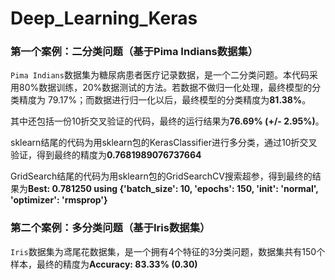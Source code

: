 # Deep_Learning_Keras
### 第一个案例：二分类问题（基于Pima Indians数据集）
`Pima Indians`数据集为糖尿病患者医疗记录数据，是一个二分类问题。本代码采用80%数据训练，20%数据测试的方法。若数据不做归一化处理，最终模型的分类精度为 79.17%；而数据进行归一化以后，最终模型的分类精度为**81.38%**。

其中还包括一份10折交叉验证的代码，最终的运行结果为**76.69% (+/- 2.95%)**。

sklearn结尾的代码为用sklearn包的KerasClassifier进行多分类，通过10折交叉验证，得到最终的精度为**0.7681989076737664**

GridSearch结尾的代码为用sklearn包的GridSearchCV搜索超参，得到最终的结果为**Best: 0.781250 using {'batch_size': 10, 'epochs': 150, 'init': 'normal', 'optimizer': 'rmsprop'}**
### 第二个案例：多分类问题（基于Iris数据集）
`Iris`数据集为鸢尾花数据集，是一个拥有4个特征的3分类问题，数据集共有150个样本，最终的精度为**Accuracy: 83.33% (0.30)**

